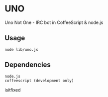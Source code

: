 UNO
===

Uno Not One - IRC bot in CoffeeScript & node.js

Usage
-----

	node lib/uno.js

Dependencies
------------

	node.js
	coffeescript (development only)

isitfixed